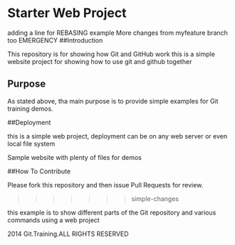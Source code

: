# Starter Web Project
adding a line for REBASING example
More changes from myfeature branch too
EMERGENCY 
##Introduction

This repository is for showing how Git and GitHub work
this is a simple website project for showing how to use git and github together
## Purpose
As stated above, tha main purpose is to provide simple examples for Git training demos.

##Deployment

this is a simple web project, deployment can be on any web server or even local file system


Sample website with plenty of files for demos

##How To Contribute

Please fork this repository and then issue Pull Requests for review.
>>>>>>> simple-changes

this example is to show different parts of the Git repository  and various commands using a web project

2014 Git.Training.ALL RIGHTS RESERVED